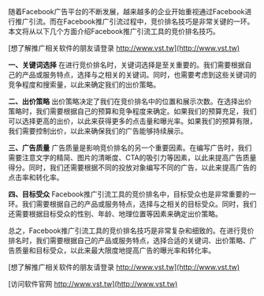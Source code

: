 随着Facebook广告平台的不断发展，越来越多的企业开始重视通过Facebook进行推广引流。而在Facebook推广引流过程中，竞价排名技巧是非常关键的一环。本文将从以下几个方面介绍Facebook推广引流工具的竞价排名技巧。

[想了解推广相关软件的朋友请登录 http://www.vst.tw](http://www.vst.tw)

**一、关键词选择**
在进行竞价排名时，关键词选择是至关重要的。我们需要根据自己的产品或服务特点，选择与之相关的关键词。同时，也需要考虑到这些关键词的竞争程度和搜索量，以此来确定我们的出价策略。

**二、出价策略**
出价策略决定了我们在竞价排名中的位置和展示次数。在选择出价策略时，我们需要根据自己的预算和竞争程度来确定。如果我们的预算充足，我们可以选择更高的出价，以此来获得更多的点击量和曝光率。如果我们的预算有限，我们需要控制出价，以此来确保我们的广告能够持续展示。

**三、广告质量**
广告质量是影响竞价排名的另一个重要因素。在编写广告时，我们需要注意文字的精简、图片的清晰度、CTA的吸引力等因素，以此来提高广告质量得分。同时，我们还需要根据不同的投放对象编写不同的广告，以此来提高广告的点击率和转化率。

**四、目标受众**
Facebook推广引流工具的竞价排名中，目标受众也是非常重要的一环。我们需要根据自己的产品或服务特点，选择与之相关的目标受众。同时，我们还需要根据目标受众的性别、年龄、地理位置等因素来确定出价策略。

总之，Facebook推广引流工具的竞价排名技巧是非常复杂和细致的。在进行竞价排名时，我们需要根据自己的产品或服务特点，选择合适的关键词、出价策略、广告质量和目标受众，以此来最大限度地提高广告的曝光率和转化率。

[想了解推广相关软件的朋友请登录 http://www.vst.tw](http://www.vst.tw)


[访问软件官网 http://www.vst.tw](http://www.vst.tw)
